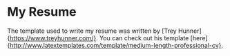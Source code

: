 # My Resume
The template used to write my resume was written by [Trey Hunner]{https://www.treyhunner.com/}.
You can check out his template [here]{http://www.latextemplates.com/template/medium-length-professional-cv}.

